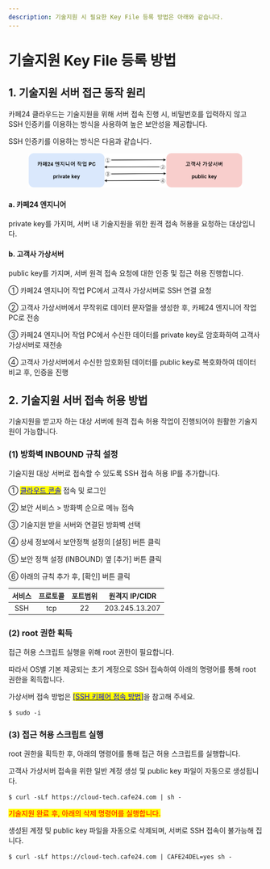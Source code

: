 ```yaml
---
description: 기술지원 시 필요한 Key File 등록 방법은 아래와 같습니다.
---
```


# 기술지원 Key File 등록 방법

## 1. 기술지원 서버 접근 동작 원리

카페24 클라우드는 기술지원을 위해 서버 접속 진행 시, 비밀번호를 입력하지 않고 SSH 인증키를 이용하는 방식을 사용하여 높은 보안성을 제공합니다.

SSH 인증키를 이용하는 방식은 다음과 같습니다.

<div align="left">

<figure><img src="../../.gitbook/assets/KeyFile.png" alt=""><figcaption></figcaption></figure>

</div>

#### a. 카페24 엔지니어

private key를 가지며, 서버 내 기술지원을 위한 원격 접속 허용을 요청하는 대상입니다.



#### b. 고객사 가상서버

public key를 가지며, 서버 원격 접속 요청에 대한 인증 및 접근 허용 진행합니다.



① 카페24 엔지니어 작업 PC에서 고객사 가상서버로 SSH 연결 요청

②  고객사 가상서버에서 무작위로 데이터 문자열을 생성한 후, 카페24 엔지니어 작업 PC로 전송

③ 카페24 엔지니어 작업 PC에서 수신한 데이터를 private key로 암호화하여 고객사 가상서버로 재전송

④ 고객사 가상서버에서 수신한 암호화된 데이터를 public key로 복호화하여 데이터 비교 후, 인증을 진행







## 2. 기술지원 서버 접속 허용 방법

기술지원을 받고자 하는 대상 서버에 원격 접속 허용 작업이 진행되어야 원활한 기술지원이 가능합니다.

### (1) 방화벽 INBOUND 규칙 설정

기술지원 대상 서버로 접속할 수 있도록 SSH 접속 허용 IP를 추가합니다.

① [<mark style="color:blue;">클라우드 콘솔</mark>](https://console.cafe24.com/login) 접속 및 로그인

② 보안 서비스 > 방화벽 순으로 메뉴 접속

③ 기술지원 받을 서버와 연결된 방화벽 선택

④ 상세 정보에서 보안정책 설정의 \[설정] 버튼 클릭

⑤ 보안 정책 설정 (INBOUND) 옆 \[추가] 버튼 클릭

⑥ 아래의 규칙 추가 후, \[확인] 버튼 클릭

| 서비스 | 프로토콜 | 포트범위 |   원격지 IP/CIDR  |
| :-: | :--: | :--: | :------------: |
| SSH |  tcp |  22  | 203.245.13.207 |





### (2) root 권한 획득

접근 허용 스크립트 실행을 위해 root 권한이 필요합니다.

따라서 OS별 기본 제공되는 초기 계정으로 SSH 접속하여 아래의 명령어를 통해 root 권한을 획득합니다.

가상서버 접속 방법은 [<mark style="color:blue;">\[SSH 키페어 접속 방법\]</mark>](../../server/server/connect/keypair.md)을 참고해 주세요.

```shell-session
$ sudo -i
```





### (3) 접근 허용 스크립트 실행

root 권한을 획득한 후, 아래의 명령어를 통해 접근 허용 스크립트를 실행합니다.

고객사 가상서버 접속을 위한 일반 계정 생성 및 public key 파일이 자동으로 생성됩니다.

```shell-session
$ curl -sLf https://cloud-tech.cafe24.com | sh -
```

<mark style="color:red;">기술지원 완료 후, 아래의 삭제 명령어를 실행합니다.</mark>

생성된 계정 및 public key 파일을 자동으로 삭제되며, 서버로 SSH 접속이 불가능해 집니다.

```shell-session
$ curl -sLf https://cloud-tech.cafe24.com | CAFE24DEL=yes sh -
```
